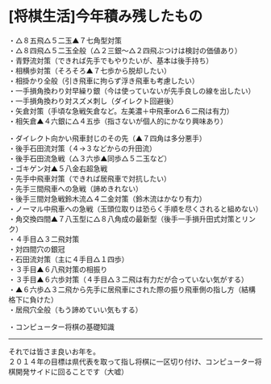# [将棋生活]今年積み残したもの  

・△８五飛△５二玉▲７七角型対策  
・△８四飛△５二玉全般（△２三銀～△２四飛ぶつけは検討の価値あり）  
・青野流対策（できれば先手でもやりたいが、基本は後手持ち）  
・相横歩対策（そろそろ▲７七歩から脱却したい）  
・相掛かり全般（引き飛車に拘らず浮き飛車も考慮したい）  
・一手損角換わり対早繰り銀（今は使っていないが先手良しの線を出したい）  
・一手損角換わり対スズメ刺し（ダイレクト回避後）  
・矢倉対策（手頃な急戦矢倉など。左美濃＋中飛車or△６二飛は有力）  
・相矢倉▲４六銀に△４五歩（指さないが個人的にかなり興味あり）  

・ダイレクト向かい飛車封じのその先（▲７四角は多分悪手）  
・後手石田流対策（４→３などからの升田流）  
・後手石田流急戦（△３六歩▲同歩△５二玉など）  
・ゴキゲン対▲５八金右超急戦  
・先手中飛車対策（できれば居飛車で対抗したい）  
・先手三間飛車への急戦（諦めきれない）  
・後手三間対急戦鈴木流△４二金対策（鈴木流はかなり有力）  
・ノーマル中飛車への急戦（玉頭位取りは恐らく手順を尽くされると組めない）  
・角交換四間▲７八玉型に△８八角成の最新型（後手一手損升田式対策とリンク）  
・４手目△３二飛対策  
・対四間穴の銀冠  
・石田流対策（主に４手目△１四歩）  
・３手目▲６八飛対策の相振り  
・３手目▲６六歩対策（４手目△３二飛は有力だが合っていない気がする）  
・▲６六歩△３二飛から先手に居飛車にされた際の振り飛車側の指し方（結構格下に負けた）  
・居飛穴全般（もう諦めていい気もする）  

・コンピューター将棋の基礎知識  

-----  

それでは皆さま良いお年を。  
２０１４年の目標は県代表を取って指し将棋に一区切り付け、コンピューター将棋開発サイドに回ることです（大嘘）  
